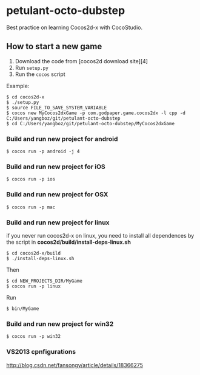 petulant-octo-dubstep
=====================

Best practice on learning Cocos2d-x with CocoStudio.

How to start a new game
-----------------------

1. Download the code from [cocos2d download site][4]
2. Run `setup.py`
3. Run the `cocos` script

Example:

    $ cd cocos2d-x
    $ ./setup.py
    $ source FILE_TO_SAVE_SYSTEM_VARIABLE
    $ cocos new MyCocos2dxGame -p com.godpaper.game.cocos2dx -l cpp -d C:/Users/yangboz/git/petulant-octo-dubstep
    $ cd C:/Users/yangboz/git/petulant-octo-dubstep/MyCocos2dxGame

### Build and run new project for android ###

    $ cocos run -p android -j 4

### Build and run new project for iOS ###

    $ cocos run -p ios
    
### Build and run new project for OSX ###

    $ cocos run -p mac

### Build and run new project for linux ###

if you never run cocos2d-x on linux, you need to install all dependences by the
script in **cocos2d/build/install-deps-linux.sh**

    $ cd cocos2d-x/build
    $ ./install-deps-linux.sh

Then

    $ cd NEW_PROJECTS_DIR/MyGame
    $ cocos run -p linux
    
Run

    $ bin/MyGame

### Build and run new project for win32 ###

    $ cocos run -p win32
    
### VS2013 cpnfigurations ###

http://blog.csdn.net/fansongy/article/details/18366275
